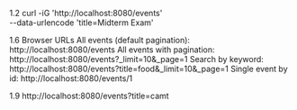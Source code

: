 1.2
curl -iG 'http://localhost:8080/events' \
--data-urlencode 'title=Midterm Exam'

1.6
Browser URLs
All events (default pagination): http://localhost:8080/events
All events with pagination: http://localhost:8080/events?_limit=10&_page=1
Search by keyword: http://localhost:8080/events?title=food&_limit=10&_page=1
Single event by id: http://localhost:8080/events/1

1.9
http://localhost:8080/events?title=camt


